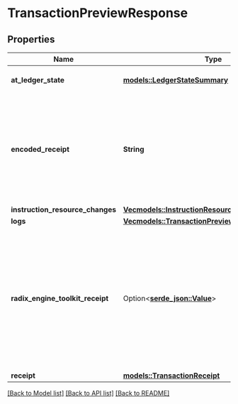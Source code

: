 # TransactionPreviewResponse

## Properties

Name | Type | Description | Notes
------------ | ------------- | ------------- | -------------
**at_ledger_state** | [**models::LedgerStateSummary**](LedgerStateSummary.md) | A summarized state of the ledger on top of which the preview was performed. | 
**encoded_receipt** | **String** | The hex-sbor-encoded receipt.  This field is deprecated and will be removed from the API with the release of the next  protocol update, cuttlefish. This field was provided primarily for use with the Radix  Engine Toolkit and its execution summary functionality. If you still wish to use this  functionality update your Radix Engine Toolkit and use the receipt provided in the  `radix_engine_toolkit_receipt` field of this response.  | 
**instruction_resource_changes** | [**Vec<models::InstructionResourceChanges>**](InstructionResourceChanges.md) |  | 
**logs** | [**Vec<models::TransactionPreviewResponseLogsInner>**](TransactionPreviewResponse_logs_inner.md) |  | 
**radix_engine_toolkit_receipt** | Option<[**serde_json::Value**](.md)> | An optional field which is only provided if the `request_radix_engine_toolkit_receipt` flag is set to true when requesting a transaction preview from the API.  This receipt is primarily intended for use with the toolkit and may contain information  that is already available in the receipt provided in the `receipt` field of this  response.  A typical client of this API is not expected to use this receipt. The primary clients  this receipt is intended for is the Radix wallet or any client that needs to perform  execution summaries on their transactions.  | [optional]
**receipt** | [**models::TransactionReceipt**](TransactionReceipt.md) |  | 

[[Back to Model list]](../README.md#documentation-for-models) [[Back to API list]](../README.md#documentation-for-api-endpoints) [[Back to README]](../README.md)


